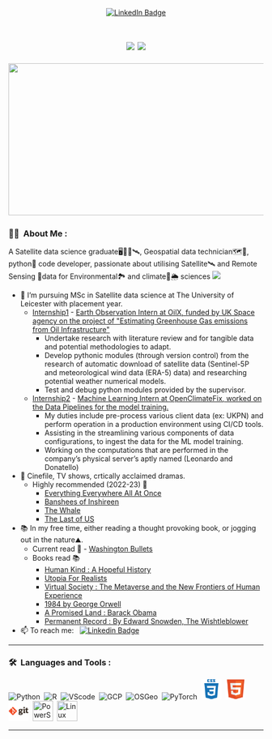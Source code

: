 
<p align="center">
<a href="https://www.linkedin.com/in/vardhan-raj-modi-0b10958a/"><img src="https://img.shields.io/badge/LinkedIn-blue?style=for-the-badge&logo=linkedin&logoColor=white" alt="LinkedIn Badge"></a>
</p>

<h1 align="center"><img src="https://media.giphy.com/media/xTiIzJSKB4l7xTouE8/giphy.gif" width= "480"> <img src="https://media.giphy.com/media/hvRJCLFzcasrR4ia7z/giphy.gif" width="40"></h1>

<p align="center"><img src="https://media.giphy.com/media/dWesBcTLavkZuG35MI/giphy.gif" width="600" height="300"  /></p>

### :man_technologist: &nbsp;About Me :

A Satellite data science graduate🖥️👨‍💻🛰️, Geospatial data technician🗺️🧭, python🐍 code developer, passionate about utilising Satellite🛰️ and Remote Sensing 📡data for Environmental🏞️ and climate🌊🌦️ sciences <img src="https://media.giphy.com/media/WUlplcMpOCEmTGBtBW/giphy.gif" width="30">

- 🔭 I’m pursuing MSc in Satellite data science at The University of Leicester with placement year.
  - <ins>Internship1</ins> - <ins>Earth Observation Intern at [OilX](https://www.oilx.co/), funded by UK Space agency on the project of ["Estimating Greenhouse Gas emissions from Oil Infrastructure"](https://spacehubyorkshire.org/spin-showcase-2022-intern-blog-posts/)</ins>
    - Undertake research with literature review and for tangible data and potential methodologies to adapt.
    - Develop pythonic modules (through version control) from the research of automatic download of satellite data (Sentinel-5P and meteorological wind data (ERA-5) data) and    researching potential weather numerical models.
    - Test and debug python modules provided by the supervisor.
  - <ins>Internship2</ins> - <ins>Machine Learning Intern at [OpenClimateFix](https://www.openclimatefix.org/), worked on the Data Pipelines for the [model training](https://github.com/openclimatefix).</ins>
    - My duties include pre-process various client data (ex: UKPN) and perform operation in a production environment using CI/CD tools.
    - Assisting in the streamlining various components of data configurations, to ingest the data for the ML model training.
    - Working on the computations that are performed in the company’s physical server’s aptly named (Leonardo and Donatello)
- 🎥 Cinefile, TV shows, crtically acclaimed dramas.
  - Highly recommended (2022-23) :movie_camera:
    - [Everything Everywhere All At Once](https://www.imdb.com/title/tt6710474/)
    - [Banshees of Inshireen](https://www.imdb.com/title/tt11813216/)
    - [The Whale](https://www.imdb.com/title/tt13833688/)
    - [The Last of US](https://www.imdb.com/title/tt3581920/)
- 📚 In my free time, either reading a thought provoking book, or jogging out in the nature⛰️.
  - Current read 📙 -  [Washington Bullets](https://www.waterstones.com/book/washington-bullets/vijay-prashad/9781583679067)
  - Books read :books: 
    - [Human Kind : A Hopeful History](https://www.waterstones.com/book/humankind/rutger-bregman/9781408898956)
    - [Utopia For Realists](https://www.goodreads.com/book/show/40876575-utopia-for-realists)
    - [Virtual Society : The Metaverse and the New Frontiers of Human Experience](https://www.goodreads.com/en/book/show/60149538)
    - [1984 by George Orwell](https://www.goodreads.com/book/show/61439040-1984)
    - [A Promised Land : Barack Obama](https://www.goodreads.com/book/show/55361205-a-promised-land)
    - [Permanent Record : By Edward Snowden, The Wishtleblower](https://www.waterstones.com/book/permanent-record/edward-snowden/9781529035698)
- 📫 To reach me: &nbsp; [![Linkedin Badge](https://img.shields.io/badge/-raj-blue?style=flat&logo=Linkedin&logoColor=white)](https://www.linkedin.com/in/vardhan-raj-modi-0b10958a/)

---

### 🛠 &nbsp;Languages and Tools :

<p>
<img src="https://s3.dualstack.us-east-2.amazonaws.com/pythondotorg-assets/media/files/python-logo-only.svg" title="Python" alt="Python" width="40" height="40"/>&nbsp;
<img src="https://www.r-project.org/logo/Rlogo.svg" title="R" alt="R" width="40" height="40"/>&nbsp;
<img src="https://upload.wikimedia.org/wikipedia/commons/9/9a/Visual_Studio_Code_1.35_icon.svg" title="VScode" alt="VScode" width="40" height="40"/>&nbsp;
<img src="https://cdn.cdnlogo.com/logos/g/75/google-cloud.svg" title="Google Cloud Platform" alt="GCP" width="40" height="40"/>&nbsp;
<img src="https://avatars2.githubusercontent.com/u/1058467?s=400&v=4" title="OSGeo" alt="OSGeo" width="40" height="40"/>&nbsp;
<img src="https://upload.wikimedia.org/wikipedia/commons/1/10/PyTorch_logo_icon.svg" title="PyTorch" alt="PyTorch " width="40" height="40"/>&nbsp;
<img src="https://github.com/devicons/devicon/blob/master/icons/css3/css3-plain-wordmark.svg"  title="CSS3" alt="CSS" width="40" height="40"/>&nbsp;
<img src="https://github.com/devicons/devicon/blob/master/icons/html5/html5-original.svg" title="HTML5" alt="HTML" width="40" height="40"/>&nbsp;
<img src="https://github.com/devicons/devicon/blob/master/icons/git/git-original-wordmark.svg" title="Git" **alt="Git" width="40" height="40"/>&nbsp;
<img src="https://raw.githubusercontent.com/gist/Xainey/d5bde7d01dcbac51ac951810e94313aa/raw/6c858c46726541b48ddaaebab29c41c07a196394/PowerShell.svg" title="PowerShell" **alt="PS" width="40" height="40"/>&nbsp;
<img src="https://www.vectorlogo.zone/logos/linux/linux-icon.svg" title="Linux" **alt="Linux" width="40" height="40"/>&nbsp;
</p>

---

